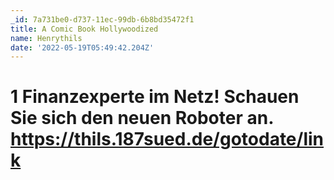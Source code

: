 ```yaml
---
_id: 7a731be0-d737-11ec-99db-6b8bd35472f1
title: A Comic Book Hollywoodized
name: Henrythils
date: '2022-05-19T05:49:42.204Z'
---
```

# 1 Finanzexperte im Netz! Schauen Sie sich den neuen Roboter an. https://thils.187sued.de/gotodate/link
